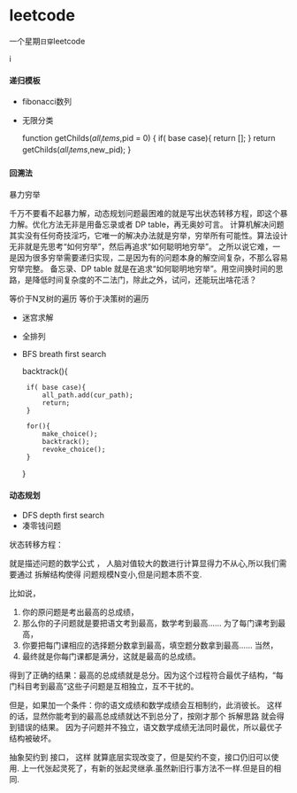 # leetcode

一个星期`日穿`leetcode

i

#### 递归模板

 - fibonacci数列
 - 无限分类


	function getChilds($all_items,$pid = 0)
	{
		if( base case){
			return [];
		}
		return getChilds($all_items,$new_pid);
	}


#### 回溯法

暴力穷举

千万不要看不起暴力解，动态规划问题最困难的就是写出状态转移方程，即这个暴力解。优化方法无非是用备忘录或者 DP table，再无奥妙可言。
计算机解决问题其实没有任何奇技淫巧，它唯一的解决办法就是穷举，穷举所有可能性。算法设计无非就是先思考“如何穷举”，然后再追求“如何聪明地穷举”。
之所以说它难，一是因为很多穷举需要递归实现，二是因为有的问题本身的解空间复杂，不那么容易穷举完整。
备忘录、DP table 就是在追求“如何聪明地穷举”。用空间换时间的思路，是降低时间复杂度的不二法门，除此之外，试问，还能玩出啥花活？

等价于N叉树的遍历
等价于决策树的遍历

 - 迷宫求解
 - 全排列
 - BFS breath first search


	backtrack(){

		if( base case){
			all_path.add(cur_path);
			return;
		}

		for(){
			make_choice();
			backtrack();
			revoke_choice();
		}

	}


#### 动态规划

 - DFS depth first search
 - 凑零钱问题 


状态转移方程：

就是描述问题的数学公式 ， 人脑对值较大的数进行计算显得力不从心,所以我们需要通过 拆解结构使得 问题规模N变小,但是问题本质不变.	

比如说，

 1. 你的原问题是考出最高的总成绩，
 1. 那么你的子问题就是要把语文考到最高，数学考到最高…… 为了每门课考到最高，
 1. 你要把每门课相应的选择题分数拿到最高，填空题分数拿到最高…… 当然，
 1. 最终就是你每门课都是满分，这就是最高的总成绩。

得到了正确的结果：最高的总成绩就是总分。因为这个过程符合最优子结构，“每门科目考到最高”这些子问题是互相独立，互不干扰的。

但是，如果加一个条件：你的语文成绩和数学成绩会互相制约，此消彼长。
这样的话，显然你能考到的最高总成绩就达不到总分了，按刚才那个 拆解思路 就会得到错误的结果。
因为子问题并不独立，语文数学成绩无法同时最优，所以最优子结构被破坏。

抽象契约到 接口， 这样 就算底层实现改变了，但是契约不变，接口仍旧可以使用.
上一代张起灵死了，有新的张起灵继承.虽然新旧行事方法不一样.但是目的相同.
